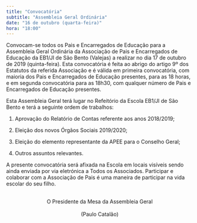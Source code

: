 ```yaml
---
title: "Convocatória"
subtitle: "Assembleia Geral Ordinária"
date: "16 de outubro (quarta-feira)"
hora: "18:00"
---
```


Convocam-se todos os Pais e Encarregados de Educação para a Assembleia Geral Ordinária da Associação de Pais e Encarregados de Educação da EB1/JI de São Bento (Valejas) a realizar no dia 17 de outubro de 2019 (quinta-feira). Esta convocatória é feita ao abrigo do artigo 9º dos Estatutos da referida Associação e é válida em primeira convocatória, com maioria dos Pais e Encarregados de Educação presentes, para as 18 horas, e em segunda convocatória para as 18h30, com qualquer número de Pais e Encarregados de Educação presentes.

Esta Assembleia Geral terá lugar no Refeitório da Escola EB1/JI de São Bento e terá a seguinte ordem de trabalhos:

1. Aprovação do Relatório de Contas referente aos anos 2018/2019;

2. Eleição dos novos Órgãos Sociais 2019/2020;

3. Eleição do elemento representante da APEE para o Conselho Geral;

4. Outros assuntos relevantes.

A presente convocatória será afixada na Escola em locais visíveis sendo ainda enviada por via eletrónica a Todos os Associados. Participar e colaborar com a Associação de Pais é uma maneira de participar na vida escolar do seu filho.

<br/>

<center>O Presidente da Mesa da Assembleia Geral<center>


<br />
<center>(Paulo Catalão)<center>
